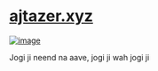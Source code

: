 # [ajtazer.xyz](https://ajtazer.xyz)


[![image](https://github.com/user-attachments/assets/4b078df4-b4a6-43b8-8425-cabd5c3b02fb)](resume.pdf)


Jogi ji neend na aave, jogi ji wah jogi ji
